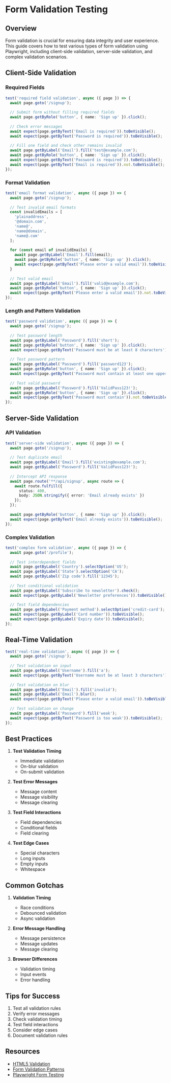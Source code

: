 # Form Validation Testing

## Overview

Form validation is crucial for ensuring data integrity and user experience. This guide covers how to test various types of form validation using Playwright, including client-side validation, server-side validation, and complex validation scenarios.

## Client-Side Validation

### Required Fields

```typescript
test('required field validation', async ({ page }) => {
  await page.goto('/signup');
  
  // Submit form without filling required fields
  await page.getByRole('button', { name: 'Sign up' }).click();
  
  // Check error messages
  await expect(page.getByText('Email is required')).toBeVisible();
  await expect(page.getByText('Password is required')).toBeVisible();
  
  // Fill one field and check other remains invalid
  await page.getByLabel('Email').fill('test@example.com');
  await page.getByRole('button', { name: 'Sign up' }).click();
  await expect(page.getByText('Password is required')).toBeVisible();
  await expect(page.getByText('Email is required')).not.toBeVisible();
});
```

### Format Validation

```typescript
test('email format validation', async ({ page }) => {
  await page.goto('/signup');
  
  // Test invalid email formats
  const invalidEmails = [
    'plainaddress',
    '@domain.com',
    'name@',
    'name@domain',
    'name@.com'
  ];
  
  for (const email of invalidEmails) {
    await page.getByLabel('Email').fill(email);
    await page.getByRole('button', { name: 'Sign up' }).click();
    await expect(page.getByText('Please enter a valid email')).toBeVisible();
  }
  
  // Test valid email
  await page.getByLabel('Email').fill('valid@example.com');
  await page.getByRole('button', { name: 'Sign up' }).click();
  await expect(page.getByText('Please enter a valid email')).not.toBeVisible();
});
```

### Length and Pattern Validation

```typescript
test('password validation', async ({ page }) => {
  await page.goto('/signup');
  
  // Test password length
  await page.getByLabel('Password').fill('short');
  await page.getByRole('button', { name: 'Sign up' }).click();
  await expect(page.getByText('Password must be at least 8 characters')).toBeVisible();
  
  // Test password pattern
  await page.getByLabel('Password').fill('password123');
  await page.getByRole('button', { name: 'Sign up' }).click();
  await expect(page.getByText('Password must contain at least one uppercase letter')).toBeVisible();
  
  // Test valid password
  await page.getByLabel('Password').fill('ValidPass123!');
  await page.getByRole('button', { name: 'Sign up' }).click();
  await expect(page.getByText('Password must contain')).not.toBeVisible();
});
```

## Server-Side Validation

### API Validation

```typescript
test('server-side validation', async ({ page }) => {
  await page.goto('/signup');
  
  // Test duplicate email
  await page.getByLabel('Email').fill('existing@example.com');
  await page.getByLabel('Password').fill('ValidPass123!');
  
  // Intercept API response
  await page.route('**/api/signup', async route => {
    await route.fulfill({
      status: 400,
      body: JSON.stringify({ error: 'Email already exists' })
    });
  });
  
  await page.getByRole('button', { name: 'Sign up' }).click();
  await expect(page.getByText('Email already exists')).toBeVisible();
});
```

### Complex Validation

```typescript
test('complex form validation', async ({ page }) => {
  await page.goto('/profile');
  
  // Test interdependent fields
  await page.getByLabel('Country').selectOption('US');
  await page.getByLabel('State').selectOption('CA');
  await page.getByLabel('Zip code').fill('12345');
  
  // Test conditional validation
  await page.getByLabel('Subscribe to newsletter').check();
  await expect(page.getByLabel('Newsletter preferences')).toBeVisible();
  
  // Test field dependencies
  await page.getByLabel('Payment method').selectOption('credit-card');
  await expect(page.getByLabel('Card number')).toBeVisible();
  await expect(page.getByLabel('Expiry date')).toBeVisible();
});
```

## Real-Time Validation

```typescript
test('real-time validation', async ({ page }) => {
  await page.goto('/signup');
  
  // Test validation on input
  await page.getByLabel('Username').fill('a');
  await expect(page.getByText('Username must be at least 3 characters')).toBeVisible();
  
  // Test validation on blur
  await page.getByLabel('Email').fill('invalid');
  await page.getByLabel('Email').blur();
  await expect(page.getByText('Please enter a valid email')).toBeVisible();
  
  // Test validation on change
  await page.getByLabel('Password').fill('weak');
  await expect(page.getByText('Password is too weak')).toBeVisible();
});
```

## Best Practices

1. **Test Validation Timing**
   - Immediate validation
   - On-blur validation
   - On-submit validation

2. **Test Error Messages**
   - Message content
   - Message visibility
   - Message clearing

3. **Test Field Interactions**
   - Field dependencies
   - Conditional fields
   - Field clearing

4. **Test Edge Cases**
   - Special characters
   - Long inputs
   - Empty inputs
   - Whitespace

## Common Gotchas

1. **Validation Timing**
   - Race conditions
   - Debounced validation
   - Async validation

2. **Error Message Handling**
   - Message persistence
   - Message updates
   - Message clearing

3. **Browser Differences**
   - Validation timing
   - Input events
   - Error handling

## Tips for Success

1. Test all validation rules
2. Verify error messages
3. Check validation timing
4. Test field interactions
5. Consider edge cases
6. Document validation rules

## Resources

- [HTML5 Validation](https://developer.mozilla.org/en-US/docs/Web/HTML/Constraint_validation)
- [Form Validation Patterns](https://www.w3.org/WAI/tutorials/forms/validation/)
- [Playwright Form Testing](https://playwright.dev/docs/input) 